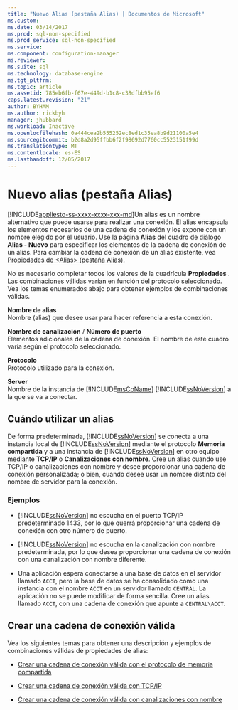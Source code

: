 ```yaml
---
title: "Nuevo Alias (pestaña Alias) | Documentos de Microsoft"
ms.custom: 
ms.date: 03/14/2017
ms.prod: sql-non-specified
ms.prod_service: sql-non-specified
ms.service: 
ms.component: configuration-manager
ms.reviewer: 
ms.suite: sql
ms.technology: database-engine
ms.tgt_pltfrm: 
ms.topic: article
ms.assetid: 785eb6fb-f67e-449d-b1c8-c38dfbb95ef6
caps.latest.revision: "21"
author: BYHAM
ms.author: rickbyh
manager: jhubbard
ms.workload: Inactive
ms.openlocfilehash: 0a444cea2b555252ec8ed1c35ea8b9d21100a5e4
ms.sourcegitcommit: b2d8a2d95ffbb6f2f98692d7760cc5523151f99d
ms.translationtype: MT
ms.contentlocale: es-ES
ms.lasthandoff: 12/05/2017
---
```

# <a name="new-alias-alias-tab"></a>Nuevo alias (pestaña Alias)
[!INCLUDE[appliesto-ss-xxxx-xxxx-xxx-md](../../includes/appliesto-ss-xxxx-xxxx-xxx-md.md)]Un alias es un nombre alternativo que puede usarse para realizar una conexión. El alias encapsula los elementos necesarios de una cadena de conexión y los expone con un nombre elegido por el usuario. Use la página **Alias** del cuadro de diálogo **Alias - Nuevo** para especificar los elementos de la cadena de conexión de un alias. Para cambiar la cadena de conexión de un alias existente, vea [Propiedades de &#60;Alias&#62; &#40;pestaña Alias&#41;](../../tools/configuration-manager/alias-properties-alias-tab.md).  
  
 No es necesario completar todos los valores de la cuadrícula **Propiedades** . Las combinaciones válidas varían en función del protocolo seleccionado. Vea los temas enumerados abajo para obtener ejemplos de combinaciones válidas.  
  
 **Nombre de alias**  
 Nombre (alias) que desee usar para hacer referencia a esta conexión.  
  
 **Nombre de canalización** / **Número de puerto**  
 Elementos adicionales de la cadena de conexión. El nombre de este cuadro varía según el protocolo seleccionado.  
  
 **Protocolo**  
 Protocolo utilizado para la conexión.  
  
 **Server**  
 Nombre de la instancia de [!INCLUDE[msCoName](../../includes/msconame-md.md)] [!INCLUDE[ssNoVersion](../../includes/ssnoversion-md.md)] a la que se va a conectar.  
  
## <a name="when-to-use-an-alias"></a>Cuándo utilizar un alias  
 De forma predeterminada, [!INCLUDE[ssNoVersion](../../includes/ssnoversion-md.md)] se conecta a una instancia local de [!INCLUDE[ssNoVersion](../../includes/ssnoversion-md.md)] mediante el protocolo **Memoria compartida** y a una instancia de [!INCLUDE[ssNoVersion](../../includes/ssnoversion-md.md)] en otro equipo mediante **TCP/IP** o **Canalizaciones con nombre**. Cree un alias cuando use TCP/IP o canalizaciones con nombre y desee proporcionar una cadena de conexión personalizada; o bien, cuando desee usar un nombre distinto del nombre de servidor para la conexión.  
  
### <a name="examples"></a>Ejemplos  
  
-   [!INCLUDE[ssNoVersion](../../includes/ssnoversion-md.md)] no escucha en el puerto TCP/IP predeterminado 1433, por lo que querrá proporcionar una cadena de conexión con otro número de puerto.  
  
-   [!INCLUDE[ssNoVersion](../../includes/ssnoversion-md.md)] no escucha en la canalización con nombre predeterminada, por lo que desea proporcionar una cadena de conexión con una canalización con nombre diferente.  
  
-   Una aplicación espera conectarse a una base de datos en el servidor llamado `ACCT`, pero la base de datos se ha consolidado como una instancia con el nombre `ACCT` en un servidor llamado `CENTRAL`. La aplicación no se puede modificar de forma sencilla. Cree un alias llamado `ACCT`, con una cadena de conexión que apunte a `CENTRAL\ACCT`.  
  
## <a name="creating-a-valid-connection-string"></a>Crear una cadena de conexión válida  
 Vea los siguientes temas para obtener una descripción y ejemplos de combinaciones válidas de propiedades de alias:  
  
-   [Crear una cadena de conexión válida con el protocolo de memoria compartida](../../tools/configuration-manager/creating-a-valid-connection-string-using-shared-memory-protocol.md)  
  
-   [Crear una cadena de conexión válida con TCP/IP](../../tools/configuration-manager/creating-a-valid-connection-string-using-tcp-ip.md)  
  
-   [Crear una cadena de conexión válida con canalizaciones con nombre](http://msdn.microsoft.com/library/90930ff2-143b-4651-8ae3-297103600e4f)  
  
  
